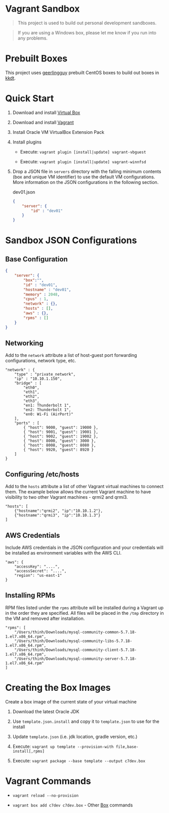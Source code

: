 # Vagrant Sandbox

> This project is used to build out personal development sandboxes.

> If you are using a Windows box, please let me know if you run into any problems.

# Prebuilt Boxes

This project uses [geerlingguy](https://app.vagrantup.com/geerlingguy/boxes/centos7) prebuilt CentOS boxes to build out boxes in [kkdt](https://app.vagrantup.com/kkdt).

# Quick Start

1. Download and install [Virtual Box](https://www.virtualbox.org/wiki/VirtualBox)

2. Download and install [Vagrant](https://www.vagrantup.com/)

3. Install Oracle VM VirtualBox Extension Pack

4. Install plugins

   - Execute: `vagrant plugin [install|update] vagrant-vbguest`

   - Execute: `vagrant plugin [install|update] vagrant-winnfsd`

5. Drop a JSON file in `servers` directory with the falling minimum contents (box and unique VM identifier) to use the default VM configurations. More information on the JSON configurations in the following section.

    dev01.json

   ```json
   {
       "server": {
           "id" : "dev01"
       }
   }
   ```

# Sandbox JSON Configurations

## Base Configuration

```json
{
    "server": {
        "box":"",
        "id" : "dev01",
        "hostname" : "dev01",
        "memory" : 2048,
        "cpus" : 1,
        "network" : {},
        "hosts" : [],
        "aws" : {},
        "rpms" : []
    }
}
```

## Networking

Add to the `network` attribute a list of host-guest port forwarding configurations, network type, etc.

```
"network" : {
    "type" : "private_network",
    "ip" : "10.10.1.150",
    "bridge" : [
        "eth0",
        "eth1",
        "eth2",
        "eth3",
        "en1: Thunderbolt 1",
        "en2: Thunderbolt 1",
        "en0: Wi-Fi (AirPort)"
    ],
    "ports" : [
        { "host": 9000, "guest": 19000 },
        { "host": 9001, "guest": 19001 },
        { "host": 9002, "guest": 19002 },
        { "host": 8000, "guest": 3000 },
        { "host": 8008, "guest": 8080 },
        { "host": 9920, "guest": 8920 }
    ]
}
```

## Configuring /etc/hosts

Add to the `hosts` attribute a list of other Vagrant virtual machines to connect them. The example below allows the current Vagrant machine to have visibility to two other Vagrant machines - qrmi2 and qrmi3.

```
"hosts": [
    {"hostname":"qrmi2", "ip":"10.10.1.2"},
    {"hostname":"qrmi3", "ip":"10.10.1.3"}
]
```

## AWS Credentials

Include AWS credentials in the JSON configuration and your credentials will be installed as environment variables with the AWS CLI.

```
"aws": {
    "accessKey": "....",
    "accessSecret": "....",
    "region": "us-east-1"
}
```

## Installing RPMs

RPM files listed under the `rpms` attribute will be installed during a Vagrant up in the order they are specified. All files will be placed in the `/tmp` directory in the VM and removed after installation.

```
"rpms": [
    "/Users/thinh/Downloads/mysql-community-common-5.7.18-1.el7.x86_64.rpm",
    "/Users/thinh/Downloads/mysql-community-libs-5.7.18-1.el7.x86_64.rpm",
    "/Users/thinh/Downloads/mysql-community-client-5.7.18-1.el7.x86_64.rpm",
    "/Users/thinh/Downloads/mysql-community-server-5.7.18-1.el7.x86_64.rpm"
]
```

# Creating the Box Images

Create a box image of the current state of your virtual machine

1. Download the latest Oracle JDK

2. Use `template.json.install` and copy it to `template.json` to use for the install

3. Update `template.json` (i.e. jdk location, gradle version, etc.)

4. Execute: `vagrant up template --provision-with file,base-install[,rpms]`

5. Execute: `vagrant package --base template --output c7dev.box`

# Vagrant Commands

   - `vagrant reload --no-provision`

   - `vagrant box add c7dev c7dev.box` - Other [Box](https://www.vagrantup.com/docs/cli/box.html) commands
